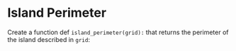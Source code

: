 # Island Perimeter

Create a function def `island_perimeter(grid):` that returns the perimeter of the island described in `grid`:
